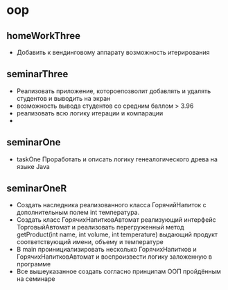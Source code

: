 # oop
## homeWorkThree
* Добавить к вендинговому аппарату возможность итерирования
## seminarThree
* Реализовать приложение, котороепозволит добавлять и удалять студентов и выводить на экран
* возможность вывода студентов со средним баллом > 3.96
* реализовать всю логику итерации и компарации
* 
## seminarOne
* taskOne
Проработать и описать логику генеалогического древа на языке Java
## seminarOneR
* Создать наследника реализованного класса ГорячийНапиток с дополнительным полем int температура.
* Создать класс ГорячихНапитковАвтомат реализующий интерфейс ТорговыйАвтомат и реализовать перегруженный метод getProduct(int name, int volume, int temperature) выдающий продукт соответствующий имени, объему и температуре
* В main проинициализировать несколько ГорячихНапитков и ГорячихНапитковАвтомат и воспроизвести логику заложенную в программе
* Все вышеуказанное создать согласно принципам ООП пройдённым на семинаре